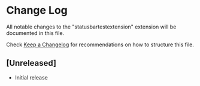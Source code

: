 # Change Log

All notable changes to the "statusbartestextension" extension will be documented in this file.

Check [Keep a Changelog](http://keepachangelog.com/) for recommendations on how to structure this file.

## [Unreleased]

- Initial release